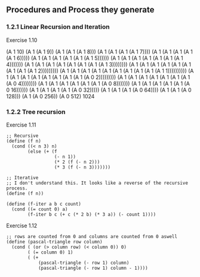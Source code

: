 ## Procedures and Process they generate

### 1.2.1 Linear Recursion and Iteration

Exercise 1.10

(A 1 10)
(A 1 (A 1 9))
(A 1 (A 1 (A 1 8)))
(A 1 (A 1 (A 1 (A 1 7))))
(A 1 (A 1 (A 1 (A 1 (A 1 6)))))
(A 1 (A 1 (A 1 (A 1 (A 1 (A 1 5))))))
(A 1 (A 1 (A 1 (A 1 (A 1 (A 1 (A 1 4)))))))
(A 1 (A 1 (A 1 (A 1 (A 1 (A 1 (A 1 (A 1 3))))))))
(A 1 (A 1 (A 1 (A 1 (A 1 (A 1 (A 1 (A 1 (A 1 2)))))))))
(A 1 (A 1 (A 1 (A 1 (A 1 (A 1 (A 1 (A 1 (A 1 (A 1 1))))))))))
(A 1 (A 1 (A 1 (A 1 (A 1 (A 1 (A 1 (A 1 (A 0 2)))))))))
(A 1 (A 1 (A 1 (A 1 (A 1 (A 1 (A 1 (A 0 4))))))))
(A 1 (A 1 (A 1 (A 1 (A 1 (A 1 (A 0 8)))))))
(A 1 (A 1 (A 1 (A 1 (A 1 (A 0 16))))))
(A 1 (A 1 (A 1 (A 1 (A 0 32)))))
(A 1 (A 1 (A 1 (A 0 64))))
(A 1 (A 1 (A 0 128)))
(A 1 (A 0 256))
(A 0 512)
1024


### 1.2.2 Tree recursion

Exercise 1.11
```
;; Recursive
(define (f n)
  (cond ((< n 3) n)
        (else (+ (f 
                  (- n 1)) 
                  (* 2 (f (- n 2)))
                  (* 3 (f (- n 3)))))))
```

```
;; Iterative
;; I don't understand this. It looks like a reverse of the recursive process.
(define (f n))

(define (f-iter a b c count)
  (cond ((= count 0) a)
        (f-iter b c (+ c (* 2 b) (* 3 a)) (- count 1))))
```

Exercise 1.12
```
;; rows are counted from 0 and columns are counted from 0 aswell
(define (pascal-triangle row column)
  (cond ( (or (> column row) (< column 0)) 0)
        ( (= column 0) 1)
        ( (+ 
            (pascal-triangle (- row 1) column) 
            (pascal-triangle (- row 1) column - 1))))
```
